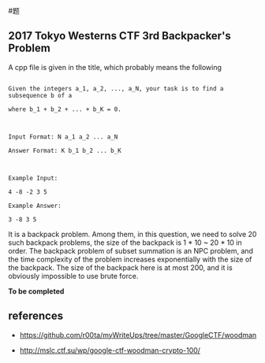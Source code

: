 #题


## 2017 Tokyo Westerns CTF 3rd Backpacker's Problem



A cpp file is given in the title, which probably means the following


```

Given the integers a_1, a_2, ..., a_N, your task is to find a subsequence b of a

where b_1 + b_2 + ... + b_K = 0.



Input Format: N a_1 a_2 ... a_N

Answer Format: K b_1 b_2 ... b_K



Example Input:

4 -8 -2 3 5

Example Answer:

3 -8 3 5

```



It is a backpack problem. Among them, in this question, we need to solve 20 such backpack problems, the size of the backpack is 1 * 10 ~ 20 * 10 in order. The backpack problem of subset summation is an NPC problem, and the time complexity of the problem increases exponentially with the size of the backpack. The size of the backpack here is at most 200, and it is obviously impossible to use brute force.


**To be completed**


## references


-   https://github.com/r00ta/myWriteUps/tree/master/GoogleCTF/woodman

-   http://mslc.ctf.su/wp/google-ctf-woodman-crypto-100/